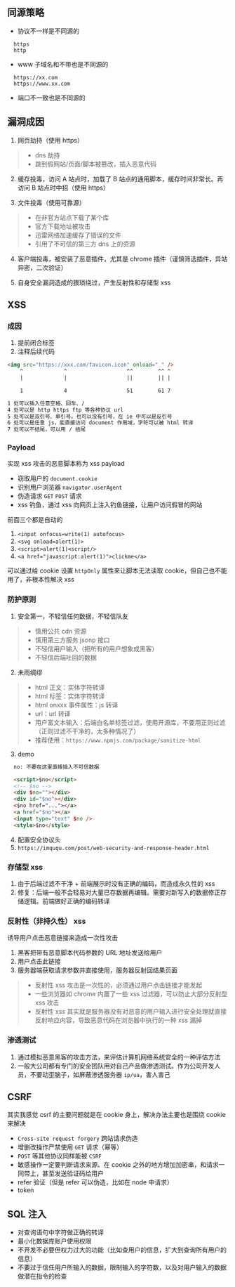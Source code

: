 ## 同源策略
  + 协议不一样是不同源的
  ```
    https
    http
  ```
  + www 子域名和不带也是不同源的
  ```
    https://xx.com
    https://www.xx.com
  ```

  + 端口不一致也是不同源的

## 漏洞成因
1. 网页劫持（使用 https）
  > + dns 劫持
  > + 跳到假网站/页面/脚本被篡改，插入恶意代码

2. 缓存投毒，访问 A 站点时，加载了 B 站点的通用脚本，缓存时间非常长。再访问 B 站点时中招（使用 https）

3. 文件投毒（使用可靠源）
  > + 在非官方站点下载了某个库
  > + 官方下载地址被攻击
  > + 迅雷网络加速缓存了错误的文件
  > + 引用了不可信的第三方 dns 上的资源 

4. 客户端投毒，被安装了恶意插件，尤其是 chrome 插件（谨慎筛选插件，异站异密，二次验证）

5. 自身安全漏洞造成的猥琐绕过，产生反射性和存储型 xss

## XSS
### 成因
1. 提前闭合标签
2. 注释后续代码

```html
<img src="https://xxx.com/favicon.icon" onload=" " />
    ^             ^                   ^^        ^^ ^
    |             |                   ||        || |

    1             4                   51        61 7

1 处可以插入任意空格、回车、/
4 处可以是 http https ftp 等各种协议 url
5 处可以是双引号、单引号。也可以没有引号，在 ie 中可以是反引号
6 处可以是任意 js，能直接访问 document 作用域，字符可以被 html 转译
7 处可以不结尾，可以用 / 结尾
```

### Payload
实现 xss 攻击的恶意脚本称为 xss payload
+ 窃取用户的 `document.cookie`
+ 识别用户浏览器 `navigator.userAgent`
+ 伪造请求 `GET` `POST` 请求
+ xss 钓鱼，通过 xss 向网页上注入钓鱼链接，让用户访问假冒的网站

前面三个都是自动的
1. `<input onfocus=write(1) autofocus>`
2. `<svg onload=alert(1)>`
3. `<script>alert(1)<script/>`
4. `<a href="javascript:alert(1)">clickme</a>`

可以通过给 cookie 设置 `httpOnly` 属性来让脚本无法读取 cookie，但自己也不能用了，非根本性解决 xss

### 防护原则
1. 安全第一，不轻信任何数据，不轻信队友
  > + 慎用公共 cdn 资源
  > + 慎用第三方服务 jsonp 接口
  > + 不轻信用户输入（把所有的用户想象成黑客）
  > + 不轻信后端吐回的数据

2. 未雨绸缪
  > + html 正文：实体字符转译
  > + html 标签：实体字符转译
  > + html onxxx 事件属性：js 转译
  > + url：url 转译
  > + 用户富文本输入：后端白名单标签过滤，使用开源库，不要用正则过滤（正则过滤不干净的，太多种情况了）
  > + 推荐使用：`https://www.npmjs.com/package/sanitize-html`

3. demo
  ```html
    no: 不要在这里直接插入不可信数据

    <script>$no</script>
    <!-- $no -->
    <div $no=""></div>
    <div id="$no"></div>
    <$no href="..."></a>
    <a href="$no"></a>
    <input type="text" $no />
    <style>$no</style>
  ```

4. 配置安全协议头
  1. `https://imququ.com/post/web-security-and-response-header.html`


### 存储型 xss
1. 由于后端过滤不干净 + 前端展示时没有正确的编码，而造成永久性的 xss
2. 修复：后端一般不会轻易对大量已存数据再编辑。需要对新写入的数据修正存储逻辑。前端做好正确的编码转译

### 反射性（非持久性） xss
诱导用户点击恶意链接来造成一次性攻击
1. 黑客把带有恶意脚本代码参数的 URL 地址发送给用户
2. 用户点击此链接
3. 服务器端获取请求参数并直接使用，服务器反射回结果页面

  > + 反射性 xss 攻击是一次性的，必须通过用户点击链接才能发起
  > + 一些浏览器如 chrome 内置了一些 xss 过滤器，可以防止大部分反射型 xss 攻击
  > + 反射性 xss 其实就是服务器没有对恶意的用户输入进行安全处理就直接反射响应内容，导致恶意代码在浏览器中执行的一种 xss 漏掉

### 渗透测试
1. 通过模拟恶意黑客的攻击方法，来评估计算机网络系统安全的一种评估方法
2. 一般大公司都有专门的安全团队用对自己产品做渗透测试。作为公司开发人员，不要动歪脑子，如屏蔽渗透服务器 `ip/ua`，害人害己

## CSRF
其实我感觉 csrf 的主要问题就是在 cookie 身上，解决办法主要也是围绕 cookie 来解决
+ `Cross-site request forgery` 跨站请求伪造
+ 增删改操作严禁使用 `GET` 请求（幂等）
+ `POST` 等其他协议同样能被 `CSRF`
+ 敏感操作一定要判断请求来源、在 cookie 之外的地方增加加密串，和请求一同带上，甚至发送验证码给用户
+ refer 验证（但是 refer 可以伪造，比如在 node 中请求）
+ token

## SQL 注入
+ 对查询语句中字符做正确的转译
+ 最小化数据库账户使用权限
+ 不开发不必要但权力过大的功能（比如查用户的信息，扩大到查询所有用户的信息）
+ 不要过于信任用户所输入的数据，限制输入的字符数，以及对用户输入的数据做潜在指令的检查